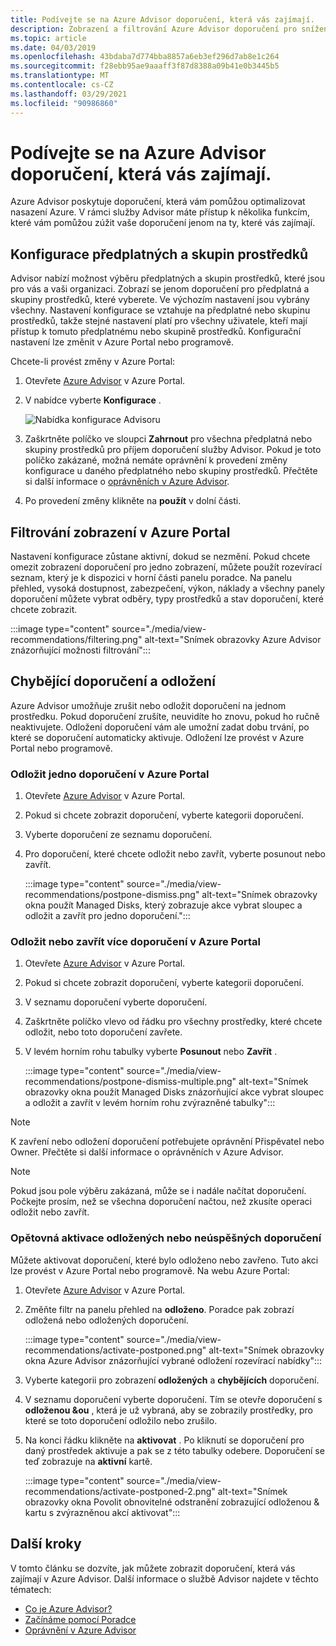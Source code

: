 ```yaml
---
title: Podívejte se na Azure Advisor doporučení, která vás zajímají.
description: Zobrazení a filtrování Azure Advisor doporučení pro snížení šumu
ms.topic: article
ms.date: 04/03/2019
ms.openlocfilehash: 43bdaba7d774bba8857a6eb3ef296d7ab8e1c264
ms.sourcegitcommit: f28ebb95ae9aaaff3f87d8388a09b41e0b3445b5
ms.translationtype: MT
ms.contentlocale: cs-CZ
ms.lasthandoff: 03/29/2021
ms.locfileid: "90986860"
---
```

# <a name="view-azure-advisor-recommendations-that-matter-to-you"></a>Podívejte se na Azure Advisor doporučení, která vás zajímají.

Azure Advisor poskytuje doporučení, která vám pomůžou optimalizovat nasazení Azure. V rámci služby Advisor máte přístup k několika funkcím, které vám pomůžou zúžit vaše doporučení jenom na ty, které vás zajímají.

## <a name="configure-subscriptions-and-resource-groups"></a>Konfigurace předplatných a skupin prostředků

Advisor nabízí možnost výběru předplatných a skupin prostředků, které jsou pro vás a vaši organizaci. Zobrazí se jenom doporučení pro předplatná a skupiny prostředků, které vyberete. Ve výchozím nastavení jsou vybrány všechny. Nastavení konfigurace se vztahuje na předplatné nebo skupinu prostředků, takže stejné nastavení platí pro všechny uživatele, kteří mají přístup k tomuto předplatnému nebo skupině prostředků. Konfigurační nastavení lze změnit v Azure Portal nebo programově.

Chcete-li provést změny v Azure Portal:

1. Otevřete [Azure Advisor](https://aka.ms/azureadvisordashboard) v Azure Portal.

1. V nabídce vyberte **Konfigurace** .

   ![Nabídka konfigurace Advisoru](./media/view-recommendations/configuration.png)

1. Zaškrtněte políčko ve sloupci **Zahrnout** pro všechna předplatná nebo skupiny prostředků pro příjem doporučení služby Advisor. Pokud je toto políčko zakázané, možná nemáte oprávnění k provedení změny konfigurace u daného předplatného nebo skupiny prostředků. Přečtěte si další informace o [oprávněních v Azure Advisor](permissions.md).

1. Po provedení změny klikněte na **použít** v dolní části.

## <a name="filtering-your-view-in-the-azure-portal"></a>Filtrování zobrazení v Azure Portal

Nastavení konfigurace zůstane aktivní, dokud se nezmění. Pokud chcete omezit zobrazení doporučení pro jedno zobrazení, můžete použít rozevírací seznam, který je k dispozici v horní části panelu poradce. Na panelu přehled, vysoká dostupnost, zabezpečení, výkon, náklady a všechny panely doporučení můžete vybrat odběry, typy prostředků a stav doporučení, které chcete zobrazit.

   :::image type="content" source="./media/view-recommendations/filtering.png" alt-text="Snímek obrazovky Azure Advisor znázorňující možnosti filtrování":::

## <a name="dismissing-and-postponing-recommendations"></a>Chybějící doporučení a odložení

Azure Advisor umožňuje zrušit nebo odložit doporučení na jednom prostředku. Pokud doporučení zrušíte, neuvidíte ho znovu, pokud ho ručně neaktivujete. Odložení doporučení vám ale umožní zadat dobu trvání, po které se doporučení automaticky aktivuje. Odložení lze provést v Azure Portal nebo programově.

### <a name="postpone-a-single-recommendation-in-the-azure-portal"></a>Odložit jedno doporučení v Azure Portal 

1. Otevřete [Azure Advisor](https://aka.ms/azureadvisordashboard) v Azure Portal.
1. Pokud si chcete zobrazit doporučení, vyberte kategorii doporučení.
1. Vyberte doporučení ze seznamu doporučení.
1. Pro doporučení, které chcete odložit nebo zavřít, vyberte posunout nebo zavřít.

     :::image type="content" source="./media/view-recommendations/postpone-dismiss.png" alt-text="Snímek obrazovky okna použít Managed Disks, který zobrazuje akce vybrat sloupec a odložit a zavřít pro jedno doporučení.":::

### <a name="postpone-or-dismiss-a-multiple-recommendations-in-the-azure-portal"></a>Odložit nebo zavřít více doporučení v Azure Portal

1. Otevřete [Azure Advisor](https://aka.ms/azureadvisordashboard) v Azure Portal.
1. Pokud si chcete zobrazit doporučení, vyberte kategorii doporučení.
1. V seznamu doporučení vyberte doporučení.
1. Zaškrtněte políčko vlevo od řádku pro všechny prostředky, které chcete odložit, nebo toto doporučení zavřete.
1. V levém horním rohu tabulky vyberte **Posunout** nebo **Zavřít** .

     :::image type="content" source="./media/view-recommendations/postpone-dismiss-multiple.png" alt-text="Snímek obrazovky okna použít Managed Disks znázorňující akce vybrat sloupec a odložit a zavřít v levém horním rohu zvýrazněné tabulky":::

> [!NOTE]
> K zavření nebo odložení doporučení potřebujete oprávnění Přispěvatel nebo Owner. Přečtěte si další informace o oprávněních v Azure Advisor.

> [!NOTE]
> Pokud jsou pole výběru zakázaná, může se i nadále načítat doporučení. Počkejte prosím, než se všechna doporučení načtou, než zkusíte operaci odložit nebo zavřít.

### <a name="reactivate-a-postponed-or-dismissed-recommendation"></a>Opětovná aktivace odložených nebo neúspěšných doporučení

Můžete aktivovat doporučení, které bylo odloženo nebo zavřeno. Tuto akci lze provést v Azure Portal nebo programově. Na webu Azure Portal:

1. Otevřete [Azure Advisor](https://aka.ms/azureadvisordashboard) v Azure Portal.

1. Změňte filtr na panelu přehled na **odloženo**. Poradce pak zobrazí odložená nebo odložených doporučení.

    :::image type="content" source="./media/view-recommendations/activate-postponed.png" alt-text="Snímek obrazovky okna Azure Advisor znázorňující vybrané odložení rozevírací nabídky":::

1. Vyberte kategorii pro zobrazení **odložených** a **chybějících** doporučení.

1. V seznamu doporučení vyberte doporučení. Tím se otevře doporučení s **odloženou &ou** , která je už vybraná, aby se zobrazily prostředky, pro které se toto doporučení odložilo nebo zrušilo.

1. Na konci řádku klikněte na **aktivovat** . Po kliknutí se doporučení pro daný prostředek aktivuje a pak se z této tabulky odebere. Doporučení se teď zobrazuje na **aktivní** kartě.
 
     :::image type="content" source="./media/view-recommendations/activate-postponed-2.png" alt-text="Snímek obrazovky okna Povolit obnovitelné odstranění zobrazující odloženou & kartu s zvýrazněnou akcí aktivovat":::

## <a name="next-steps"></a>Další kroky

V tomto článku se dozvíte, jak můžete zobrazit doporučení, která vás zajímají v Azure Advisor. Další informace o službě Advisor najdete v těchto tématech: 

- [Co je Azure Advisor?](advisor-overview.md)
- [Začínáme pomocí Poradce](advisor-get-started.md)
- [Oprávnění v Azure Advisor](permissions.md)



